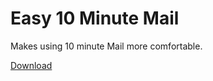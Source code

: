 # Easy 10 Minute Mail

Makes using 10 minute Mail more comfortable.

[Download](https://raw.githubusercontent.com/OpenByteDev/Userscripts/master/Easy_10_Minute_Mail/Easy_10_Minute_Mail.user.js)

